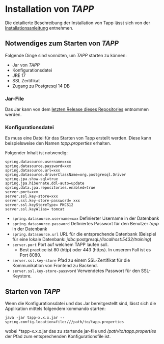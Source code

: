 # Installation von *TAPP*
Die detailierte Beschreibung der Installation von Tapp lässt sich von der [Installationsanleitung](https://github.com/Shikamaakuma/TAPP/blob/documentation/doc/installation-guide.md) entnehmen.

## Notwendiges zum Starten von *TAPP*
Folgende Dinge sind vonnöten, um *TAPP* starten zu können:
- Jar von *TAPP*
- Konfigurationsdatei
- JRE 17
- SSL Zertifikat
- Zugang zu Postgresql 14 DB

### Jar-File
Das Jar kann von dem [letzten Release dieses Repositories](https://github.com/Shikamaakuma/TAPP/releases/latest) entnommen werden.

### Konfigurationsdatei
Es muss eine Datei für das Starten von Tapp erstellt werden. Diese kann beispielsweise den Namen *tapp.properties* erhalten.

Folgender Inhalt ist notwendig:
```
spring.datasource.username=xxx
spring.datasource.password=xxx
spring.datasource.url=xxx
spring.datasource.driverClassName=org.postgresql.Driver
spring.jpa.show-sql=true
spring.jpa.hibernate.ddl-auto=update
spring.data.jpa.repositories.enabled=true
server.port=xxx
server.ssl.key-store=xxx
server.ssl.key-store-password= xxx
server.ssl.keyStoreType= PKCS12
server.ssl.keyAlias= tomcat
```

* `spring.datasource.username=xxx` Definierter Username in der Datenbank
* `spring.datasource.password` Definiertes Passwort für den Benutzer *tapp* in der Datenbank
* `spring.datasource.url` URL für die entsprechende Datenbank (Beispiel für eine lokale Datenbank: *jdbc:postgresql://localhost:5432/training*)
* `server.port` Port auf welchem TAPP laufen soll.
	* Best practice ist 80 (http) oder 443 (https). In unserem Fall ist es Port 8080.
* `server.ssl.key-store` Pfad zu einem SSL-Zertifikat für die Kommunikation von Frontend zu Backend.
* `server.ssl.key-store-password` Verwendetes Passwort für den SSL-Keystore.

## Starten von *TAPP*
Wenn die Konfigurationsdatei und das Jar bereitgestellt sind, lässt sich die Applikation mittels folgendem kommando starten:

```java -jar tapp-x.x.x.jar --spring.config.location=file:///path/to/tapp.properties```

wobei *tapp-x.x.x.jar das zu startende jar-file und */path/to/tapp.properties* der Pfad zum entsprechenden Konfigurationsfile ist.
